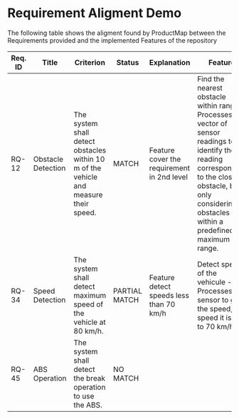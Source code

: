 # Requirement Aligment Demo

 The following table shows the aligment found by ProductMap between the Requirements provided and the implemented Features of the repository




| Req. ID  | Title              | Criterion               | Status | Explanation  | Feature |
| -------- | ------------------ | ----------------------- | ------ | ------------ | ------- |
| RQ-12    | Obstacle Detection | The system shall detect obstacles within 10 m of the vehicle and measure their speed. | MATCH  | Feature cover the requirement in 2nd level | Find the nearest obstacle within range - Processes a vector of sensor readings to identify the reading corresponding to the closest obstacle, but only considering obstacles within a predefined maximum range. |
| RQ-34    | Speed Detection | The system shall detect maximum speed of the vehicle at 80 km/h. | PARTIAL MATCH  | Feature detect speeds less than 70 km/h | Detect speed of the vehicule - Processes the sensor to get the speed, speed it is up to 70 km/h. |
| RQ-45    | ABS Operation | The system shall detect the break operation to use the ABS. | NO MATCH  |  |  |



